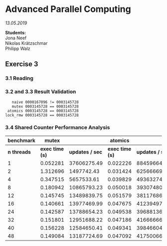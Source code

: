 # Advanced Parallel Computing
*13.05.2019*  

**Students:**  
Jona Neef  
Nikolas Krätzschmar  
Philipp Walz  

## Exercise 3

### 3.1 Reading


###  3.2 and  3.3 Result Validation

```
   naive 0000167096 != 0003145728
   mutex 0003145728 == 0003145728
 atomics 0003145728 == 0003145728
lock_rmw 0003145728 == 0003145728
```

### 3.4 Shared Counter Performance Analysis

| benchmark     | mutex             |                   | atomics           |                   | lock_rmw          |                   |
| ------------- | ----------------- | ----------------- | ----------------- | ----------------- | ----------------- | ----------------- |
| **n threads** | **exec time (s)** | **updates / sec** | **exec time (s)** | **updates / sec** | **exec time (s)** | **updates / sec** |
| 1             | 0.052281          | 37606275.49       | 0.022226          | 88459664.51       | 0.049481          | 39734045.75       |
| 2             | 1.312696          | 1497742.43        | 0.031424          | 62566669.30       | 0.197635          | 9948017.95        |
| 4             | 0.347515          | 5657533.61        | 0.039829          | 49363274.82       | 0.373007          | 5270899.19        |
| 8             | 0.180942          | 10865793.23       | 0.050018          | 39307480.75       | 0.787580          | 2496355.78        |
| 12            | 0.145745          | 13489839.75       | 0.051579          | 38117686.42       | 1.049237          | 1873818.48        |
| 16            | 0.140661          | 13977469.99       | 0.047675          | 41239497.26       | 1.459241          | 1347330.39        |
| 24            | 0.142587          | 13788654.23       | 0.049538          | 39688136.61       | 2.396090          | 820536.75         |
| 32            | 0.151801          | 12951688.22       | 0.047186          | 41666666.67       | 3.109717          | 632237.65         |
| 40            | 0.156228          | 12584650.41       | 0.049341          | 39846604.52       | 3.775028          | 520811.99         |
| 48            | 0.149084          | 13187724.69       | 0.047092          | 41750066.96       | 4.111867          | 478147.73         |
